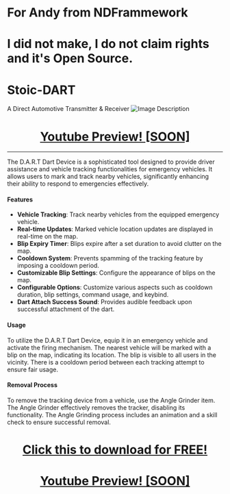 
# For Andy from NDFrammework
# I did not make, I do not claim rights and it's Open Source.

# Stoic-DART
A Direct Automotive  Transmitter &amp; Receiver 
![Image Description](https://media.discordapp.net/attachments/982855421779922944/1202847593596588102/20240201_211715_0000.png?ex=65cef21e&is=65bc7d1e&hm=8e75eebafcacad831f2dac70565d1097668af7c3a3587268707fa4fc216fc584&)

<h1 align="center"><a href="https://www.youtube.com/">Youtube Preview! [SOON]</a></h1>

---------------------------



The D.A.R.T Dart Device is a sophisticated tool designed to provide driver assistance and vehicle tracking functionalities for emergency vehicles. It allows users to mark and track nearby vehicles, significantly enhancing their ability to respond to emergencies effectively.

#### Features

- **Vehicle Tracking**: Track nearby vehicles from the equipped emergency vehicle.
- **Real-time Updates**: Marked vehicle location updates are displayed in real-time on the map.
- **Blip Expiry Timer**: Blips expire after a set duration to avoid clutter on the map.
- **Cooldown System**: Prevents spamming of the tracking feature by imposing a cooldown period.
- **Customizable Blip Settings**: Configure the appearance of blips on the map.
- **Configurable Options**: Customize various aspects such as cooldown duration, blip settings, command usage, and keybind.
- **Dart Attach Success Sound**: Provides audible feedback upon successful attachment of the dart.

#### Usage

To utilize the D.A.R.T Dart Device, equip it in an emergency vehicle and activate the firing mechanism. The nearest vehicle will be marked with a blip on the map, indicating its location. The blip is visible to all users in the vicinity. There is a cooldown period between each tracking attempt to ensure fair usage.

#### Removal Process

To remove the tracking device from a vehicle, use the Angle Grinder item. The Angle Grinder effectively removes the tracker, disabling its functionality. The Angle Grinding process includes an animation and a skill check to ensure successful removal.


<h1 align="center"><a href="https://stoic.tebex.io/package/6112490">Click this to download for FREE!</a></h1>
<h1 align="center"><a href="https://www.youtube.com/">Youtube Preview! [SOON]</a></h1>

